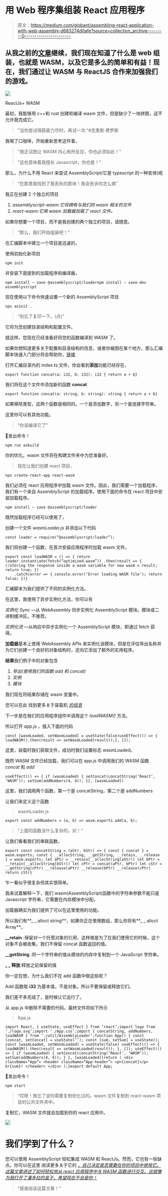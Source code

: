# 用 Web 程序集组装 React 应用程序

> 原文：<https://medium.com/globant/assembling-react-application-with-web-assembly-d683274d0afe?source=collection_archive---------0----------------------->

## 从我之前的[文章](/globant/step-up-your-game-with-web-assembly-3f787fe6e95?source=friends_link&sk=254233ca0a7a3793f9b6386c71bd1ca7)继续，我们现在知道了什么是 web 组装，也就是 WASM，以及它是多么的简单和有益！现在，我们通过让 WASM 与 ReactJS 合作来加强我们的游戏。

![](img/1283fec1d49288eab9a51dfff71864d2.png)

ReactJs+ WASM

最初，我能够用 c++和 rust 创建和编译 wasm 文件，但是缺少了一块拼图，这不允许我完成它。

> "当你尝试得筋疲力尽时，再试一次."#克里斯·费罗斯

我喝了口咖啡，开始重新思考这件事，

> "我正试图让 WASM 内心有所反应，你也必须如此！"
> 
> “这也意味着我擅长 Javascript，你也是！”

那么，为什么不用 React 来尝试 AssemblyScript(它是 typescript 的一种变体)呢

> “在那里我找到了我丢失的那块！我会告诉你怎么做”

我正在创建 2 个独立的项目

1.  *assemblyscript-wasm:它将拥有与我们的 wasm 相关的文件*
2.  *react-wasm:它用 wasm 加载器加载了 react 文件。*

如果你想要一个项目，而不是我创建的两个独立的项目，请随意。

> “那么，我们开始组装吧！”

在汇编脚本中建立一个项目是迅速的，

使用初始化新项目

```
npm init
```

并安装下面提到的加载程序和编译器，

```
npm install — save @assemblyscript/loadernpm install — save-dev assemblyscript
```

现在使用以下命令快速设置一个新的 AssemblyScript 项目

```
npx asinit .
```

> “别忘了复印一下。(点)"

它将为您创建目录结构和配置文件。

就这样，您现在已经准备好将您的函数编译到 WASM 了。

如果你想知道更多关于配置和目录结构的信息，或者你被困在某个地方，那么汇编脚本快速入门部分将会帮助你，[链接](https://www.assemblyscript.org/quick-start.html)

打开汇编目录内的 index.ts 文件，你会看到**添加**功能已经存在，

```
export function concat(a: i32, b: i32): i32 { return a + b}
```

我们将在这个文件中添加新的函数 **concat**

```
export function concat(a: string, b: string): string { return a + b}
```

如果移除类型，这两个函数是相同的。一个是添加数字，另一个是连接字符串。

这里你可以有其他功能。

> “你该编译它了”

🚀发出命令！

```
npm run asbuild
```

你的优化。wasm 文件将在构建文件夹中为您准备好。

> 现在让我们创建 react 项目，

```
npx create-react-app react-wasm
```

我们必须在 react 应用程序中加载 wasm 文件。因此，我们需要一个加载程序，我们有一个来自 AssemblyScript 的加载程序。使用下面的命令在 react 项目中安装加载程序。

```
npm install — save @assemblyscript/loader
```

既然加载程序已经可以使用了，

创建一个文件 *wasmLoader.js* 并添加以下代码

```
const loader = require(“@assemblyscript/loader”);
```

我们将创建一个函数，在首次安装应用程序时加载 wasm 文件。

```
export const loadWASM = () => { return loader.instantiate(fetch(“optimized.wasm”)) .then(result => { //storing the response inside a wasm variable for now wasm = result; return true; })
    .catch(error => { console.error(‘Error loading WASM file’); return false; })}
```

汇编脚本为我们提供了不同的实例化方法。

在这里，我使用了异步实例化方法，你可以有

*实例化 Sync* —从 WebAssembly 同步实例化 AssemblyScript 模块。模块或二进制缓冲区。不推荐。

*实例化流* —从响应中异步实例化一个 AssemblyScript 模块，即通过 fetch 获得。

**加载器**基本上使用 WebAssembly APIs 来实例化该模块，但是在评估导出名称并为它们创建一个良好的对象结构时，还向它添加了额外的实用程序。

**结果**我们例子中的对象包含

1.  *导出(使用我们的函数 add 和 concat)*
2.  *实例*
3.  *模块*

我们现在将结果存储在 wasm 变量中。

您可以在此 找到更多关于装载机 [*的信息*](https://www.assemblyscript.org/loader.html#installation)

下一步是在我们的应用程序组件中调用这个 *loadWASM()* 方法。

所以打开 *app.js* ，插入下面的代码

```
const [wasmLoaded, setWasmLoaded] = useState(false)useEffect(() => { loadWASM().then(result => setWasmLoaded(result));}, []);
```

这里，装载时我们获取文件，成功时我们设置标志 wasmLoaded。

既然 WASM 文件已经加载，我们可以在 app.js 中调用我们的 WASM 函数 *concat* 和 *add*

```
useEffect(() => { if (wasmLoaded) { setConcat(concatString(‘React’, ‘WASM’)); setSum(addNumbers(4, 4)); }}, [wasmLoaded])
```

这里，我们调用两个函数，第一个是 concatString，第二个是 addNumbers

让我们来定义这个函数

> wasmLoader.js

```
export const addNumbers = (a, b) => wasm.exports.add(a, b);
```

> “上面的函数没什么复杂的。对！”

让我们看看我们的串联函数，

```
export const concatString = (aStr, bStr) => { const { concat } = wasm.exports; const { __allocString, __getString, __retain, __release } = wasm.exports; let aPtr = __retain(__allocString(aStr)) let bPtr = __retain(__allocString(bStr)) let cPtr = concat(aPtr, bPtr) let cStr = __getString(cPtr) __release(aPtr) __release(bPtr) __release(cPtr) return cStr}
```

乍一看似乎很复杂但其实很简单。

我来试着解释一下，我们 wasm(AssemblyScript)函数中的字符串参数不能只是 Javascript 字符串，它需要在内存模块中分配。

加载器确实为我们提供了可以在这里使用的功能。

所以我们有**_ _ alloct string**，如果你正在使用数组，那么你将有**_ _ alloct Array**。

**__retain** :保留对一个托管对象的引用，这样做是为了在我们使用它的时候，这个对象不会被收集。我们不保留 concat 函数返回的值。

**__getString** :将一个字符串的值从模块的内存中复制到一个 JavaScript 字符串。

**_ _ 释放**:释放之前保留的值

你一定在想，为什么我们不在 add 函数中做这些呢？

Add 函数取 **i32** 为基本值，不是对象。所以不要保留或释放它们。

我们差不多完成了，是时候让它运行了。

从 app.js 中删除不需要的代码，最终文件将如下所示

> App.js

```
import React, { useState, useEffect } from ‘react’;import logo from ‘./logo.svg’;import ‘./App.css’;import { concatString, addNumbers, loadWASM } from ‘./util/AssemblyLoader’;function App() { const [concat, setConcat] = useState(‘’); const [sum, setSum] = useState(); const [wasmLoaded, setWasmLoaded] = useState(false) useEffect(() => { loadWASM().then(result => setWasmLoaded(result)); }, []); useEffect(() => { if (wasmLoaded) { setConcat(concatString(‘React’, ‘WASM’)); setSum(addNumbers(4, 4)); } }, [wasmLoaded])return ( <div className=”App”> <header className=”App-header”> <p>{concat}</p> Gr{sum}! </header> </div> );}export default App;
```

🚀发出命令！

```
npm start
```

> “哎呀！我忘了说你需要复制优化过的。wasm 文件复制到 react-wasm 项目的公共文件夹中。

复制它，WASM 文件就会加载到你的 react 应用中。

![](img/f4fc1fca1cf1f1f411613350484d5023.png)

# 我们学到了什么？

您可以使用 AssemblyScript 轻松集成 WASM 和 ReactJs。然而，它也有一些缺点。你可以在这里 阅读更多关于它的 [*，自己决定是否需要在你的项目中使用它。这篇文章讲述了如何轻松地从 react 应用程序中与 WASM 函数进行交互。这就像为我打开了潘多拉的盒子，希望现在不会是你！*](https://www.assemblyscript.org/loader.html#convenience-vs-efficiency)

> “感谢阅读这篇文章！”